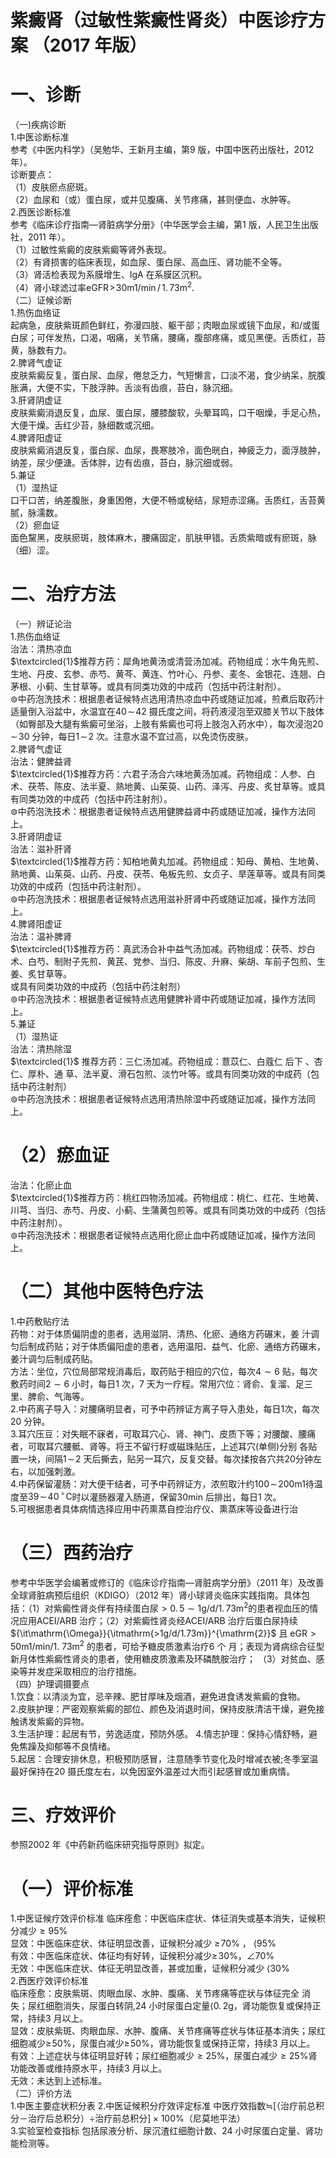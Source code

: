 #  紫癜肾（过敏性紫癜性肾炎）中医诊疗方案 （2017 年版）  
# 一、诊断  
（一)疾病诊断  
1.中医诊断标准  
参考《中医内科学》（吴勉华、王新月主编，第9 版，中国中医药出版社，2012 年）。  
诊断要点：  
（1）皮肤瘀点瘀斑。  
（2）血尿和（或）蛋白尿，或并见腹痛、关节疼痛，甚则便血、水肿等。  
2.西医诊断标准  
参考《临床诊疗指南—肾脏病学分册》（中华医学会主编，第1 版，人民卫生出版社，2011 年）。  
（1）过敏性紫癜的皮肤紫癜等肾外表现。  
（2）有肾损害的临床表现，如血尿、蛋白尿、高血压、肾功能不全等。  
（3）肾活检表现为系膜增生、IgA 在系膜区沉积。  
（4）肾小球滤过率$\mathrm{eGFR\!>\!30m1/min}\,/\,1.\,73\mathrm{m}^{2}.$  
（二）证候诊断  
1.热伤血络证  
起病急，皮肤紫斑颜色鲜红，弥漫四肢、躯干部；肉眼血尿或镜下血尿，和/或蛋白尿；可伴发热，口渴，咽痛，关节痛，腰痛，腹部疼痛，或见黑便。舌质红，苔黄，脉数有力。  
2.脾肾气虚证  
皮肤紫癜反复，蛋白尿、血尿，倦怠乏力，气短懒言，口淡不渴，食少纳呆，脘腹胀满，大便不实，下肢浮肿。舌淡有齿痕，苔白，脉沉细。  
3.肝肾阴虚证  
皮肤紫癜消退反复，血尿、蛋白尿，腰膝酸软，头晕耳鸣，口干咽燥，手足心热，大便干燥。舌红少苔，脉细数或沉细。  
4.脾肾阳虚证  
皮肤紫癜消退反复，蛋白尿、血尿，畏寒肢冷，面色晄白，神疲乏力，面浮肢肿，纳差，尿少便溏。舌体胖，边有齿痕，苔白，脉沉细或弱。  
5.兼证  
（1）湿热证  
口干口苦，纳差腹胀，身重困倦，大便不畅或秘结，尿短赤涩痛。舌质红，舌苔黄腻，脉濡数。  
（2）瘀血证  
面色黧黑，皮肤瘀斑，肢体麻木，腰痛固定，肌肤甲错。舌质紫暗或有瘀斑，脉（细）涩。  
# 二、治疗方法  
（一）辨证论治  
1.热伤血络证  
治法：清热凉血  
$\textcircled{1}$推荐方药：犀角地黄汤或清营汤加减。药物组成：水牛角先煎、生地、丹皮、玄参、赤芍、黄芩、黄连、竹叶心、丹参、麦冬、金银花、连翘、白茅根、小蓟、生甘草等。或具有同类功效的中成药（包括中药注射剂）。  
$\circledcirc$中药泡洗技术：根据患者证候特点选用清热凉血中药或随证加减，煎煮后取药汁适量倒入浴盆中，水温宜在$40\!\sim\!42$ 摄氏度之间，将药液浸泡至双膝关节以下肢体（如臀部及大腿有紫癜可坐浴，上肢有紫癜也可将上肢泡入药水中），每次浸泡$20\!\sim\!30$ 分钟，每日$1\!\sim\!2$ 次。注意水温不宜过高，以免烫伤皮肤。  
2.脾肾气虚证  
治法：健脾益肾  
$\textcircled{1}$推荐方药：六君子汤合六味地黄汤加减。药物组成：人参、白术、茯苓、陈皮、法半夏、熟地黄、山茱萸、山药、泽泻、丹皮、炙甘草等。或具有同类功效的中成药（包括中药注射剂）。  
$\circledcirc$中药泡洗技术：根据患者证候特点选用健脾益肾中药或随证加减，操作方法同上。  
3.肝肾阴虚证  
治法：滋补肝肾  
$\textcircled{1}$推荐方药：知柏地黄丸加减。药物组成：知母、黄柏、生地黄、熟地黄、山茱萸、山药、丹皮、茯苓、龟板先煎、女贞子、旱莲草等。或具有同类功效的中成药（包括中药注射剂）。  
$\circledcirc$中药泡洗技术：根据患者证候特点选用滋补肝肾中药或随证加减，操作方法同上。  
4.脾肾阳虚证  
治法：温补脾肾  
$\textcircled{1}$推荐方药：真武汤合补中益气汤加减。药物组成：茯苓、炒白术、白芍、制附子先煎、黄芪、党参、当归、陈皮、升麻、柴胡、车前子包煎、生姜、炙甘草等。  
或具有同类功效的中成药（包括中药注射剂）  
$\circledcirc$中药泡洗技术：根据患者证候特点选用健脾补肾中药或随证加减，操作方法同上。  
5.兼证  
（1）湿热证  
治法：清热除湿  
$\textcircled{1}$ 推荐方药：三仁汤加减。药物组成：薏苡仁、白蔻仁 后下 、杏仁、厚朴、通 草、法半夏、滑石包煎、淡竹叶等。或具有同类功效的中成药（包括中药注射剂）  
$\circledcirc$中药泡洗技术：根据患者证候特点选用清热除湿中药或随证加减，操作方法同上。  
# （2）瘀血证  
治法：化瘀止血  
$\textcircled{1}$推荐方药：桃红四物汤加减。药物组成：桃仁、红花、生地黄、川芎、当归、赤芍、丹皮、小蓟、生蒲黄包煎等。或具有同类功效的中成药（包括中药注射剂）。  
$\circledcirc$中药泡洗技术：根据患者证候特点选用化瘀止血中药或随证加减，操作方法同上。  
# （二）其他中医特色疗法  
1.中药敷贴疗法  
药物：对于体质偏阴虚的患者，选用滋阴、清热、化瘀、通络方药碾末，姜 汁调匀后制成药贴；对于体质偏阳虚的患者，选用温阳、益气、化瘀、通络方药碾末，姜汁调匀后制成药贴。  
方法：坐位，穴位局部常规消毒后，取药贴于相应的穴位，每次$4{\sim}6$ 贴，每次敷药时间$2{\sim}6$ 小时，每日1 次，7 天为一疗程。常用穴位：肾俞、复溜、足三里、脾俞、气海等。  
2.中药离子导入：对腰痛明显者，可予中药辨证方离子导入患处，每日1次，每次20 分钟。  
3.耳穴压豆：对失眠不寐者，可取耳穴心、肾、神门、皮质下等；对腰酸、腰痛者，可取耳穴腰骶、肾等。将王不留行籽或磁珠贴压，上述耳穴(单侧)分别 各贴置一块，间隔$1\!\sim\!2$ 天后撕去，贴另一耳穴，反复交替。每次揉按各穴共20分钟左右，以加强刺激。  
4.中药保留灌肠：对大便干结者，可予中药辨证方，浓煎取汁约$100\!\sim\!200\mathrm{m}1$待温度至$39\!\sim\!40\,^{\circ}\!\mathrm{C}$时以灌肠器灌入肠道，保留30min 后排出，每日1 次。  
5.可根据患者具体病情选择应用中药熏蒸自控治疗仪、熏蒸床等设备进行治  
# （三）西药治疗  
参考中华医学会编著或修订的《临床诊疗指南—肾脏病学分册》（2011 年）及改善全球肾脏病预后组织（KDIGO）（2012 年）肾小球肾炎临床实践指南。具体包括：（1）对紫癜性肾炎伴有持续蛋白尿${>}0.\,5{\sim}1\mathrm{g}/\mathrm{d}/1.\,73\mathrm{m}^{2}$的患者视血压的情况应用ACEI/ARB 治疗；（2）对紫癜性肾炎经ACEI/ARB 治疗后蛋白尿持续 ${\it\mathrm{\Omega}}{\itmathrm{>1g/d/1.73m}}^{\mathrm{2}}$ 且 $\mathrm{eGR}{>}50\mathrm{m}1/\mathrm{min}/1.\ 73\mathrm{m}^{2}$ 的患者，可给予糖皮质激素治疗6 个 月；表现为肾病综合征型新月体性紫癜性肾炎的患者，使用糖皮质激素及环磷酰胺治疗； （3）对贫血、感染等并发症采取相应的治疗措施。  
（四）护理调摄要点  
1.饮食：以清淡为宜，忌辛辣、肥甘厚味及烟酒，避免进食诱发紫癜的食物。  
2.皮肤护理：严密观察紫癜的部位、颜色及消退时间，保持皮肤清洁干燥，避免接触诱发紫癜的异物。  
3.生活护理：起居有节，劳逸适度，预防外感。 4.情志护理：保持心情舒畅，避免焦躁及抑郁等不良情绪。  
5.起居：合理安排休息，积极预防感冒，注意随季节变化及时增减衣被;冬季室温最好保持在20 摄氏度左右，以免因室外温差过大而引起感冒或加重病情。  
# 三、疗效评价  
参照2002 年《中药新药临床研究指导原则》拟定。  
# （一）评价标准  
1.中医证候疗效评价标准 临床痊愈：中医临床症状、体征消失或基本消失，证候积分减少${\geqslant}95\%$  
显效：中医临床症状、体征明显改善，证候积分减少 $\geqslant\!70\%$ ， $\langle95\%$  
有效：中医临床症状、体征均有好转，证候积分减少$\geqslant\!30\%$，$\angle70\%$  
无效：中医临床症状、体征无明显改善，甚或加重，证候积分减少 $\langle30\%$  
2.西医疗效评价标准  
临床痊愈：皮肤紫斑、肉眼血尿、水肿、腹痛、关节疼痛等症状与体征完全 消失；尿红细胞消失，尿蛋白转阴,24 小时尿蛋白定量$\langle0.\,2\mathrm{g}$，肾功能恢复或保持正常，持续3 月以上。  
显效：皮肤紫斑、肉眼血尿、水肿、腹痛、关节疼痛等症状与体征基本消失；尿红细胞减少$\geqslant\!50\%$，尿蛋白减少$\geqslant\!50\%$，肾功能恢复或保持正常，持续3 月以上。  
有效：上述症状与体征明显好转；尿红细胞减少${\geqslant}25\%$，尿蛋白减少${\geqslant}25\%$肾功能改善或维持原水平，持续3 月以上。  
无效：未达到上述标准。  
（二）评价方法  
1.中医主要症状积分表 
2.中医证候积分疗效评定标准 中医疗效指数$\fallingdotseq$[（治疗前总积分－治疗后总积分）÷治疗前总积分$]\times100\%$（尼莫地平法）  
3.实验室检查指标 包括尿液分析、尿沉渣红细胞计数、24 小时尿蛋白定量、肾功能检测等。  